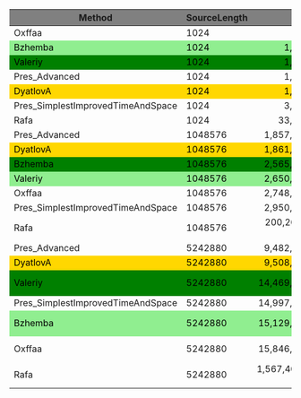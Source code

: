 
<style>
    .heatMap {
        width: 100%;
        text-align: center;
    }
    .heatMap th {
        background: grey;
        word-wrap: break-word;
        text-align: center;
    }
    .heatMap tr:nth-child(5) { background: gold; color: black;  }
    .heatMap tr:nth-child(2) { background: lightgreen; color: black;  }
    .heatMap tr:nth-child(3) { background: green; color: black;  }

    .heatMap tr:nth-child(9) { background: gold; color: black;  }
    .heatMap tr:nth-child(10) { background: green; color: black;  }
    .heatMap tr:nth-child(11) { background: lightgreen; color: black;  }

    .heatMap tr:nth-child(16) { background: gold; color: black;  }
    .heatMap tr:nth-child(17) { background: green; color: black;  }
    .heatMap tr:nth-child(19) { background: lightgreen; color: black;  }
</style>

<div class="heatMap">

|                            Method | SourceLength |               Mean |            Error |            StdDev |             Median |        Gen0 |       Gen1 |       Gen2 |   Allocated |
|---------------------------------- |------------- |-------------------:|-----------------:|------------------:|-------------------:|------------:|-----------:|-----------:|------------:|
|                            Oxffaa |         1024 |           754.3 ns |          1.98 ns |           1.75 ns |           754.6 ns |      0.5236 |     0.0019 |          - |      3288 B |
|                           Bzhemba |         1024 |         1,498.7 ns |          1.72 ns |           1.53 ns |         1,498.7 ns |      0.5188 |     0.0019 |          - |      3264 B |
|                           Valeriy |         1024 |         1,590.9 ns |          3.70 ns |           3.46 ns |         1,590.8 ns |      0.5131 |     0.0019 |          - |      3224 B |
|                     Pres_Advanced |         1024 |         1,683.5 ns |          4.68 ns |           4.15 ns |         1,682.3 ns |      0.1049 |          - |          - |       664 B |
|                          DyatlovA |         1024 |         1,690.4 ns |          3.34 ns |           2.78 ns |         1,690.2 ns |      0.1049 |          - |          - |       664 B |
| Pres_SimplestImprovedTimeAndSpace |         1024 |         3,008.1 ns |          2.53 ns |           2.37 ns |         3,007.5 ns |      0.1030 |          - |          - |       664 B |
|                              Rafa |         1024 |        33,574.8 ns |         41.11 ns |          32.10 ns |        33,579.1 ns |     25.0854 |     0.1831 |          - |    157640 B |
|                     Pres_Advanced |      1048576 |     1,857,273.1 ns |      2,929.76 ns |       2,597.15 ns |     1,856,991.2 ns |    123.0469 |    93.7500 |    87.8906 |    538683 B |
|                          DyatlovA |      1048576 |     1,861,387.9 ns |      1,632.15 ns |       1,362.92 ns |     1,861,317.0 ns |    123.0469 |    93.7500 |    87.8906 |    538683 B |
|                           Bzhemba |      1048576 |     2,565,067.5 ns |      5,428.85 ns |       4,533.34 ns |     2,564,852.7 ns |    542.9688 |   316.4063 |   125.0000 |   3245771 B |
|                           Valeriy |      1048576 |     2,650,074.6 ns |      9,828.45 ns |       9,193.53 ns |     2,646,935.1 ns |    542.9688 |   312.5000 |   125.0000 |   3245058 B |
|                            Oxffaa |      1048576 |     2,748,855.9 ns |      8,927.27 ns |       7,913.79 ns |     2,750,465.9 ns |    558.5938 |   406.2500 |   136.7188 |   3190979 B |
| Pres_SimplestImprovedTimeAndSpace |      1048576 |     2,950,857.0 ns |      2,894.26 ns |       2,565.69 ns |     2,950,498.2 ns |    121.0938 |    89.8438 |    85.9375 |    538683 B |
|                              Rafa |      1048576 |   200,268,064.8 ns |  1,296,122.77 ns |   1,212,394.04 ns |   200,188,875.0 ns |  21333.3333 |  8666.6667 |  3000.0000 | 121043464 B |
|                     Pres_Advanced |      5242880 |     9,482,060.6 ns |     12,486.13 ns |      10,426.49 ns |     9,482,046.9 ns |    156.2500 |   140.6250 |   125.0000 |   2327376 B |
|                          DyatlovA |      5242880 |     9,508,317.9 ns |     22,104.74 ns |      19,595.28 ns |     9,500,662.1 ns |    156.2500 |   125.0000 |   125.0000 |   2327376 B |
|                           Valeriy |      5242880 |    14,469,264.9 ns |     41,701.39 ns |      39,007.51 ns |    14,471,196.6 ns |   2312.5000 |   859.3750 |   375.0000 |  15763492 B |
| Pres_SimplestImprovedTimeAndSpace |      5242880 |    14,997,765.8 ns |     18,221.10 ns |      16,152.53 ns |    14,993,742.8 ns |    187.5000 |   156.2500 |   156.2500 |   2327396 B |
|                           Bzhemba |      5242880 |    15,129,661.7 ns |    114,724.77 ns |     107,313.62 ns |    15,169,146.5 ns |   2359.3750 |   906.2500 |   359.3750 |  15766210 B |
|                            Oxffaa |      5242880 |    15,846,805.9 ns |    200,801.74 ns |     187,830.07 ns |    15,861,957.7 ns |   2312.5000 |   968.7500 |   343.7500 |  16048929 B |
|                              Rafa |      5242880 | 1,567,408,391.2 ns | 40,596,538.02 ns | 119,699,808.30 ns | 1,601,270,208.0 ns | 108000.0000 | 45000.0000 | 13000.0000 | 598488440 B |
 
</div>